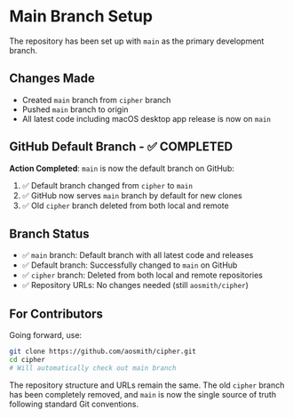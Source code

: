 # Main Branch Setup

The repository has been set up with `main` as the primary development branch.

## Changes Made

- Created `main` branch from `cipher` branch
- Pushed `main` branch to origin
- All latest code including macOS desktop app release is now on `main`

## GitHub Default Branch - ✅ COMPLETED

**Action Completed**: `main` is now the default branch on GitHub:

1. ✅ Default branch changed from `cipher` to `main` 
2. ✅ GitHub now serves `main` branch by default for new clones
3. ✅ Old `cipher` branch deleted from both local and remote

## Branch Status

- ✅ `main` branch: Default branch with all latest code and releases  
- ✅ Default branch: Successfully changed to `main` on GitHub
- ✅ `cipher` branch: Deleted from both local and remote repositories
- ✅ Repository URLs: No changes needed (still `aosmith/cipher`)

## For Contributors

Going forward, use:
```bash
git clone https://github.com/aosmith/cipher.git
cd cipher
# Will automatically check out main branch
```

The repository structure and URLs remain the same. The old `cipher` branch has been completely removed, and `main` is now the single source of truth following standard Git conventions.